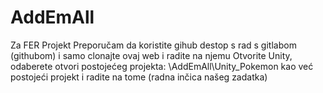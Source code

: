 # AddEmAll

Za FER Projekt
Preporučam da koristite gihub destop s rad s gitlabom (githubom) i samo clonajte ovaj web i radite na njemu
Otvorite Unity, odaberete otvori postojećeg projekta:
\AddEmAll\Unity_Pokemon
kao već postojeći projekt i radite na tome (radna inčica našeg zadatka)
